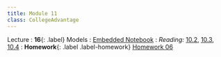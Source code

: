 ```yaml
---
title: Module 11
class: CollegeAdvantage
---
```


Lecture
: **16**{: .label} Models
: [Embedded Notebook](https://colab.research.google.com/drive/16D3VfCPoezwHzxj_254LZijIB0K-LYnR)
: _Reading:_ [10.2](https://inferentialthinking.com/chapters/10/2/Sampling_from_a_Population.html), [10.3](https://inferentialthinking.com/chapters/10/3/Empirical_Distribution_of_a_Statistic.html), [10.4](https://inferentialthinking.com/chapters/10/4/Random_Sampling_in_Python.html)
: **Homework**{: .label .label-homework} [Homework 06](https://colab.research.google.com/drive/1Cn0hNllO6F_f3B0xdIC6NFAP2cC2RQOB)